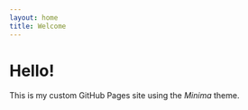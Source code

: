 ```yaml
---
layout: home
title: Welcome
---
```


# Hello!

This is my custom GitHub Pages site using the *Minima* theme.
